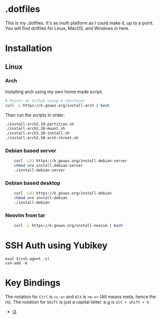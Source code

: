 # .dotfiles

This is my .dotfiles.  It's as multi platform as I could make it, up to a point.  You will find
dotfiles for Linux, MacOS, and Windows in here.

# Installation

## Linux
### Arch
Installing arch using my own home made script:
```bash
# Points at Github using a shortener
curl -L https://k.gouws.org/install-arch | bash
```
Then run the scripts in order:
```bash
./install-arch2.10-partition.sh
./install-arch2.20-mount.sh
./install-arch2.30-install.sh
./install-arch2.50-arch-chroot.sh
```

### Debian based server
```bash
    curl -LOJ https://k.gouws.org/install-debian-server
    chmod u+x install-debian-server
    ./install-debian-server
```

### Debian based desktop
```bash
    curl -LOJ https://k.gouws.org/install-debian
    chmod u+x install-debian
    ./install-debian
```

### Neovim from tar
```bash
    curl -L https://k.gouws.org/install-neovim | bash
```

# SSH Auth using Yubikey
```
eval $(ssh-agent -s)
ssh-add -K
```

# Key Bindings

The notation for `Ctrl` is `<c-x>` and `Alt` is `<m-x>` (Alt means meta, hence the m).  The notation for `Shift` is just a capital
letter. e.g <m-H> is `alt + shift + h`.

 - [i3](docs/i3.md)
